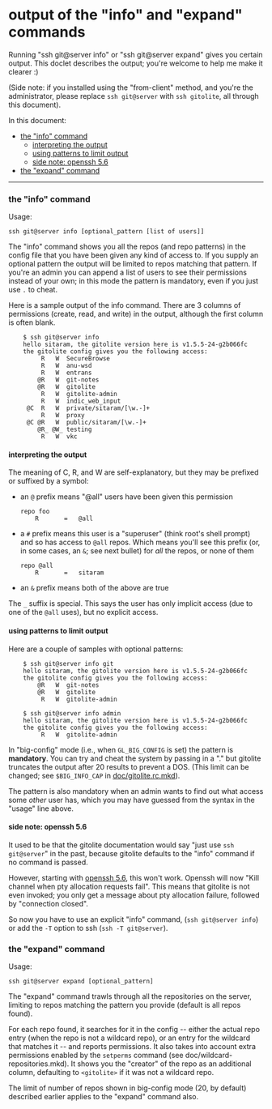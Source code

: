 # output of the "info" and "expand" commands

Running "ssh git@server info" or "ssh git@server expand" gives you certain
output.  This doclet describes the output; you're welcome to help me make it
clearer :)

(Side note: if you installed using the "from-client" method, and you're the
administrator, please replace `ssh git@server` with `ssh gitolite`, all
through this document).

In this document:

  * <a href="#_the_info_command">the "info" command</a>
      * <a href="#_interpreting_the_output">interpreting the output</a>
      * <a href="#_using_patterns_to_limit_output">using patterns to limit output</a>
      * <a href="#_side_note_openssh_5_6">side note: openssh 5.6</a>
  * <a href="#_the_expand_command">the "expand" command</a>

----

<a name="_the_info_command"></a>

### the "info" command

Usage:

    ssh git@server info [optional_pattern [list of users]]

The "info" command shows you all the repos (and repo patterns) in the config
file that you have been given any kind of access to.  If you supply an
optional pattern the output will be limited to repos matching that pattern.
If you're an admin you can append a list of users to see their permissions
instead of your own; in this mode the pattern is mandatory, even if you just
use `.` to cheat.

Here is a sample output of the info command.  There are 3 columns of
permissions (create, read, and write) in the output, although the first column
is often blank.

        $ ssh git@server info
        hello sitaram, the gitolite version here is v1.5.5-24-g2b066fc
        the gitolite config gives you the following access:
             R   W 	SecureBrowse
             R   W 	anu-wsd
             R   W 	entrans
            @R   W 	git-notes
            @R   W 	gitolite
             R   W 	gitolite-admin
             R   W 	indic_web_input
         @C  R   W 	private/sitaram/[\w.-]+
             R   W 	proxy
         @C @R   W 	public/sitaram/[\w.-]+
            @R_ @W_	testing
             R   W 	vkc

<a name="_interpreting_the_output"></a>

#### interpreting the output

The meaning of C, R, and W are self-explanatory, but they may be prefixed or
suffixed by a symbol:

  * an `@` prefix means "@all" users have been given this permission

        repo foo
            R       =   @all

  * a `#` prefix means this user is a "superuser" (think root's shell prompt)
    and so has access to `@all` repos.  Which means you'll see this prefix
    (or, in some cases, an `&`; see next bullet) for *all* the repos, or none
    of them

        repo @all
            R       =   sitaram

  * an `&` prefix means both of the above are true

The `_` suffix is special.  This says the user has only implicit access (due
to one of the `@all` uses), but no explicit access.

<a name="_using_patterns_to_limit_output"></a>

#### using patterns to limit output

Here are a couple of samples with optional patterns:

        $ ssh git@server info git
        hello sitaram, the gitolite version here is v1.5.5-24-g2b066fc
        the gitolite config gives you the following access:
            @R   W 	git-notes
            @R   W 	gitolite
             R   W 	gitolite-admin

        $ ssh git@server info admin
        hello sitaram, the gitolite version here is v1.5.5-24-g2b066fc
        the gitolite config gives you the following access:
             R   W 	gitolite-admin

In "big-config" mode (i.e., when `GL_BIG_CONFIG` is set) the pattern is
**mandatory**.  You can try and cheat the system by passing in a "." but
gitolite truncates the output after 20 results to prevent a DOS.  (This limit
can be changed; see `$BIG_INFO_CAP` in [doc/gitolite.rc.mkd][rcdoc]).

[rcdoc]: http://sitaramc.github.com/gitolite/doc/gitolite.rc.html

The pattern is also mandatory when an admin wants to find out what access some
*other* user has, which you may have guessed from the syntax in the "usage"
line above.

<a name="_side_note_openssh_5_6"></a>

#### side note: openssh 5.6

It used to be that the gitolite documentation would say "just use `ssh
git@server`" in the past, because gitolite defaults to the "info" command if
no command is passed.

However, starting with [openssh 5.6][openssh56], this won't work.  Openssh
will now "Kill channel when pty allocation requests fail".  This means that
gitolite is not even invoked; you only get a message about pty allocation
failure, followed by "connection closed".

So now you have to use an explicit "info" command, (`ssh git@server info`) or
add the `-T` option to ssh (`ssh -T git@server`).

[openssh56]: http://www.openssh.org/txt/release-5.6

<a name="_the_expand_command"></a>

### the "expand" command

Usage:

    ssh git@server expand [optional_pattern]

The "expand" command trawls through all the repositories on the server,
limiting to repos matching the pattern you provide (default is all repos
found).

For each repo found, it searches for it in the config -- either the actual
repo entry (when the repo is not a wildcard repo), or an entry for the
wildcard that matches it -- and reports permissions.  It also takes into
account extra permissions enabled by the `setperms` command (see
doc/wildcard-repositories.mkd).  It shows you the "creator" of the repo as
an additional column, defaulting to `<gitolite>` if it was not a wildcard
repo.

The limit of number of repos shown in big-config mode (20, by default)
described earlier applies to the "expand" command also.
